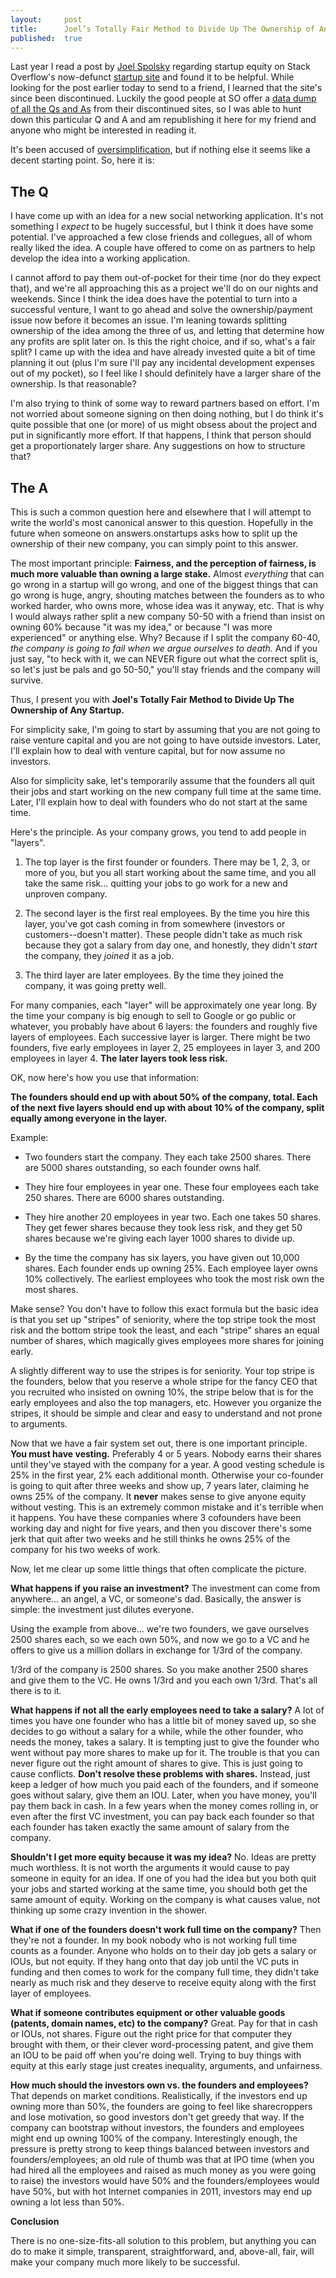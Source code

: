 ```yaml
---
layout:     post
title:      Joel’s Totally Fair Method to Divide Up The Ownership of Any Startup
published:  true
---
```


Last year I read a post by [Joel Spolsky](http://www.joelonsoftware.com/) regarding startup equity on Stack Overflow's now-defunct [startup site](http://area51.stackexchange.com/proposals/6243/startup-business#23326) and found it to be helpful. While looking for the post earlier today to send to a friend, I learned that the site's since been discontinued. Luckily the good people at SO offer a [data dump of all the Qs and As](http://cdn.sstatic.net/area51/datadumps/122013%20Answers%20Onstartups.zip) from their discontinued sites, so I was able to hunt down this particular Q and A and am republishing it here for my friend and anyone who might be interested in reading it.

It's been accused of [oversimplification](http://www.danshapiro.com/blog/2011/04/startup-cofounder-equity-split/), but if nothing else it seems like a decent starting point. So, here it is:

The Q
-----
I have come up with an idea for a new social networking application. It's not something I *expect* to be hugely successful, but I think it does have some potential. I've approached a few close friends and collegues, all of whom really liked the idea. A couple have offered to come on as partners to help develop the idea into a working application. 

I cannot afford to pay them out-of-pocket for their time (nor do they expect that), and we're all approaching this as a project we'll do on our nights and weekends. Since I think the idea does have the potential to turn into a successful venture, I want to go ahead and solve the ownership/payment issue now before it becomes an issue. I'm leaning towards splitting ownership of the idea among the three of us, and letting that determine how any profits are split later on. Is this the right choice, and if so, what's a fair split? I came up with the idea and have already invested quite a bit of time planning it out (plus I'm sure I'll pay any incidental development expenses out of my pocket), so I feel like I should definitely have a larger share of the ownership. Is that reasonable?

I'm also trying to think of some way to reward partners based on effort. I'm not worried about someone signing on then doing nothing, but I do think it's quite possible that one (or more) of us might obsess about the project and put in significantly more effort. If that happens, I think that person should get a proportionately larger share. Any suggestions on how to structure that? 

The A
-----
This is such a common question here and elsewhere that I will attempt to write the world's most canonical answer to this question. Hopefully in the future when someone on answers.onstartups asks how to split up the ownership of their new company, you can simply point to this answer.

The most important principle: **Fairness, and the perception of fairness, is much more valuable than owning a large stake.** Almost *everything* that can go wrong in a startup will go wrong, and one of the biggest things that can go wrong is huge, angry, shouting matches between the founders as to who worked harder, who owns more, whose idea was it anyway, etc. That is why I would always rather split a new company 50-50 with a friend than insist on owning 60% because "it was my idea," or because "I was more experienced" or anything else. Why? Because if I split the company 60-40, *the company is going to fail when we argue ourselves to death.* And if you just say, "to heck with it, we can NEVER figure out what the correct split is, so let's just be pals and go 50-50," you'll stay friends and the company will survive.

Thus, I present you with **Joel's Totally Fair Method to Divide Up The Ownership of Any Startup.**

For simplicity sake, I'm going to start by assuming that you are not going to raise venture capital and you are not going to have outside investors. Later, I'll explain how to deal with venture capital, but for now assume no investors.

Also for simplicity sake, let's temporarily assume that the founders all quit their jobs and start working on the new company full time at the same time. Later, I'll explain how to deal with founders who do not start at the same time.

Here's the principle. As your company grows, you tend to add people in "layers".

1.  The top layer is the first founder or founders. There may be 1, 2, 3, or more of you, but you all start working about the same time, and you all take the same risk... quitting your jobs to go work for a new and unproven company.

2.  The second layer is the first real employees. By the time you hire this layer, you've got cash coming in from somewhere (investors or customers--doesn't matter). These people didn't take as much risk because they got a salary from day one, and honestly, they didn't *start* the company, they *joined* it as a job.

3.  The third layer are later employees. By the time they joined the company, it was going pretty well.

For many companies, each "layer" will be approximately one year long. By the time your company is big enough to sell to Google or go public or whatever, you probably have about 6 layers: the founders and roughly five layers of employees. Each successive layer is larger. There might be two founders, five early employees in layer 2, 25 employees in layer 3, and 200 employees in layer 4. **The later layers took less risk.**

OK, now here's how you use that information:

**The founders should end up with about 50% of the company, total. Each of the next five layers should end up with about 10% of the company, split equally among everyone in the layer.**

Example: 

*   Two founders start the company. They each take 2500 shares. There are 5000 shares outstanding, so each founder owns half.

*   They hire four employees in year one. These four employees each take 250 shares. There are 6000 shares outstanding.

*   They hire another 20 employees in year two. Each one takes 50 shares. They get fewer shares because they took less risk, and they get 50 shares because we're giving each layer 1000 shares to divide up.

*   By the time the company has six layers, you have given out 10,000 shares. Each founder ends up owning 25%. Each employee layer owns 10% collectively. The earliest employees who took the most risk own the most shares.

Make sense? You don't have to follow this exact formula but the basic idea is that you set up "stripes" of seniority, where the top stripe took the most risk and the bottom stripe took the least, and each "stripe" shares an equal number of shares, which magically gives employees more shares for joining early.

A slightly different way to use the stripes is for seniority. Your top stripe is the founders, below that you reserve a whole stripe for the fancy CEO that you recruited who insisted on owning 10%, the stripe below that is for the early employees and also the top managers, etc. However you organize the stripes, it should be simple and clear and easy to understand and not prone to arguments.

Now that we have a fair system set out, there is one important principle. **You must have vesting.** Preferably 4 or 5 years. Nobody earns their shares until they've stayed with the company for a year. A good vesting schedule is 25% in the first year, 2% each additional month. Otherwise your co-founder is going to quit after three weeks and show up, 7 years later, claiming he owns 25% of the company. It **never** makes sense to give anyone equity without vesting. This is an extremely common mistake and it's terrible when it happens. You have these companies where 3 cofounders have been working day and night for five years, and then you discover there's some jerk that quit after two weeks and he still thinks he owns 25% of the company for his two weeks of work.

Now, let me clear up some little things that often complicate the picture.

**What happens if you raise an investment?** The investment can come from anywhere... an angel, a VC, or someone's dad. Basically, the answer is simple: the investment just dilutes everyone.

Using the example from above... we're two founders, we gave ourselves 2500 shares each, so we each own 50%, and now we go to a VC and he offers to give us a million dollars in exchange for 1/3rd of the company.

1/3rd of the company is 2500 shares. So you make another 2500 shares and give them to the VC. He owns 1/3rd and you each own 1/3rd. That's all there is to it.

**What happens if not all the early employees need to take a salary?** A lot of times you have one founder who has a little bit of money saved up, so she decides to go without a salary for a while, while the other founder, who needs the money, takes a salary. It is tempting just to give the founder who went without pay more shares to make up for it. The trouble is that you can never figure out the right amount of shares to give. This is just going to cause conflicts. **Don't resolve these problems with shares.** Instead, just keep a ledger of how much you paid each of the founders, and if someone goes without salary, give them an IOU. Later, when you have money, you'll pay them back in cash. In a few years when the money comes rolling in, or even after the first VC investment, you can pay back each founder so that each founder has taken exactly the same amount of salary from the company.

**Shouldn't I get more equity because it was my idea?** No. Ideas are pretty much worthless. It is not worth the arguments it would cause to pay someone in equity for an idea. If one of you had the idea but you both quit your jobs and started working at the same time, you should both get the same amount of equity. Working on the company is what causes value, not thinking up some crazy invention in the shower.

**What if one of the founders doesn't work full time on the company?** Then they're not a founder. In my book nobody who is not working full time counts as a founder. Anyone who holds on to their day job gets a salary or IOUs, but not equity. If they hang onto that day job until the VC puts in funding and then comes to work for the company full time, they didn't take nearly as much risk and they deserve to receive equity along with the first layer of employees.

**What if someone contributes equipment or other valuable goods (patents, domain names, etc) to the company?** Great. Pay for that in cash or IOUs, not shares. Figure out the right price for that computer they brought with them, or their clever word-processing patent, and give them an IOU to be paid off when you're doing well. Trying to buy things with equity at this early stage just creates inequality, arguments, and unfairness.

**How much should the investors own vs. the founders and employees?** That depends on market conditions. Realistically, if the investors end up owning more than 50%, the founders are going to feel like sharecroppers and lose motivation, so good investors don't get greedy that way. If the company can bootstrap without investors, the founders and employees might end up owning 100% of the company. Interestingly enough, the pressure is pretty strong to keep things balanced between investors and founders/employees; an old rule of thumb was that at IPO time (when you had hired all the employees and raised as much money as you were going to raise) the investors would have 50% and the founders/employees would have 50%, but with hot Internet companies in 2011, investors may end up owning a lot less than 50%.

**Conclusion**

There is no one-size-fits-all solution to this problem, but anything you can do to make it simple, transparent, straightforward, and, above-all, fair, will make your company much more likely to be successful.

